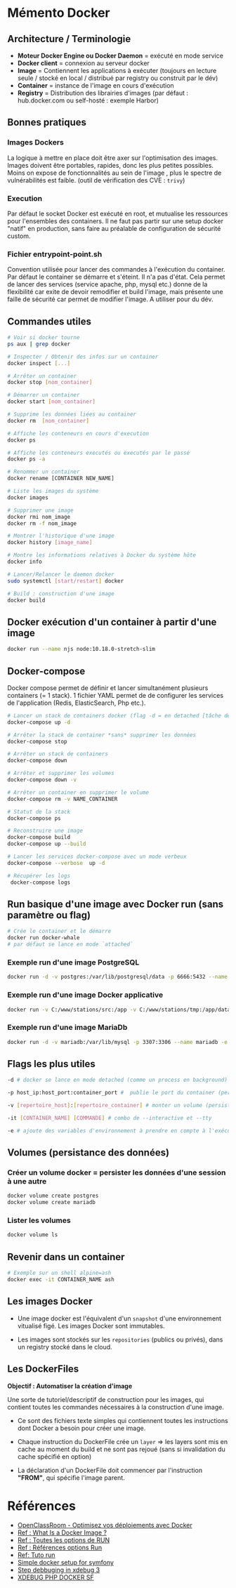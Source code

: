 # Mémento Docker

## Architecture / Terminologie

* **Moteur Docker Engine ou Docker Daemon** = exécuté en mode service
* **Docker client** = connexion au serveur docker
* **Image** = Contiennent les applications à exécuter (toujours en lecture seule / stocké en local / distribué par registry ou construit par le dév)
* **Container** = instance de l'image en cours d'exécution
* **Registry** = Distribution des librairies d'images  (par défaut : hub.docker.com ou self-hosté : exemple Harbor)

## Bonnes pratiques 

### Images Dockers
La logique à mettre en place doit être axer sur l'optimisation des images. 
Images doivent être portables, rapides, donc les plus petites possibles.
Moins on expose de fonctionnalités au sein de l'image , plus le spectre de vulnérabilités est faible. (outil de vérification des CVE : `trivy`)

### Execution
Par défaut le socket Docker est exécuté en root, et mutualise les ressources pour l'ensembles des containers. 
Il ne faut pas partir sur une setup docker "natif" en production, sans faire au préalable de configuration de sécurité custom.

### Fichier entrypoint-point.sh

Convention utilisée pour lancer des commandes à l'exécution du container. 
Par défaut le container se démarre et s'éteint. Il n'a pas d'état. Cela permet de lancer des services (service apache, php, mysql etc.) 
donne de la flexibilité car exite de devoir remodifier et build l'image, mais présente une faille de sécurité car permet de modifier l'image.
A utiliser pour du dév.

## Commandes utiles
```bash
# Voir si docker tourne
ps aux | grep docker

# Inspecter / Obtenir des infos sur un container
docker inspect [...]

# Arrêter un container
docker stop [nom_container] 

# Démarrer un container
docker start [nom_container]

# Supprime les données liées au container
docker rm  [nom_container]

# Affiche les conteneurs en cours d'execution
docker ps

# Affiche les conteneurs executés ou executés par le passé
docker ps -a 	

# Renommer un container
docker rename [CONTAINER NEW_NAME]

# Liste les images du système
docker images

# Supprimer une image
docker rmi nom_image
docker rm -f nom_image

# Montrer l'historique d'une image
docker history [image_name]

# Montre les informations relatives à Docker du système hôte
docker info

# Lancer/Relancer le daemon docker
sudo systemctl [start/restart] docker

# Build : construction d'une image
docker build
``` 


## Docker exécution d'un container à partir d'une image

```bash
docker run --name njs node:10.18.0-stretch-slim
```

## Docker-compose
Docker compose permet de définir et lancer simultanément plusieurs containers (= 1 stack). 1 fichier YAML permet de de configurer les services de l'application (Redis, ElasticSearch, Php etc.).

```bash
# Lancer un stack de containers docker (flag -d = en detached [tâche de fond])
docker-compose up -d 

# Arrêter la stack de container *sans* supprimer les données
docker-compose stop

# Arrêter un stack de containers
docker-compose down

# Arrêter et supprimer les volumes
docker-compose down -v

# Arrêter un container en supprimer le volume
docker-compose rm -v NAME_CONTAINER

# Statut de la stack
docker-compose ps

# Reconstruire une image 
docker-compose build
docker-compose up --build

# Lancer les services docker-compose avec un mode verbeux
docker-compose --verbose  up -d

# Récupérer les logs
 docker-compose logs
```


## Run basique d'une image avec Docker run (sans paramètre ou flag)

```bash
# Crée le container et le démarre
docker run docker-whale
# par défaut se lance en mode `attached`
```

### Exemple run d'une image PostgreSQL
```bash
docker run -d -v postgres:/var/lib/postgresql/data -p 6666:5432 --name postgres -e POSTGRES_PASSWORD=root -d postgres:11
```

### Exemple run d'une image Docker applicative
```bash
docker run -v C:/www/stations/src:/app -v C:/www/stations/tmp:/app/data --env-file .env -it stations  ash
```

### Exemple run d'une image MariaDb
```bash
docker run -d -v mariadb:/var/lib/mysql -p 3307:3306 --name mariadb -e MYSQL_ROOT_PASSWORD=root -d mariadb:10.2
```

## Flags les plus utiles
```bash
-d # docker se lance en mode detached (comme un process en background)

-p host_ip:host_port:container_port #  publie le port du container (permet de publier le port en dehors de docker)

-v [repertoire_host]:[repertoire_container] # monter un volume (persistence des données, indispensable pour faire tourner une BDD avec de la persistence à l'arrêt du container (= suppression données)

-it [CONTAINER_NAME] [COMMANDE] # combo de --interactive et --tty

-e # ajoute des variables d'environnement à prendre en compte à l'exécution
```

## Volumes (persistance des données)
### Créer un volume docker  = persister les données d'une session à une autre 
```bash
docker volume create postgres
docker volume create mariadb
```
### Lister les volumes 
```bash
docker volume ls
```

## Revenir dans un container
```bash
# Exemple sur un shell alpine=ash
docker exec -it CONTAINER_NAME ash
```

## Les images Docker
- Une image docker est l'équivalent d'un `snapshot` d'une environnement vitualisé figé. 
  Les images Docker sont immutables.

- Les images sont stockés sur les `repositories` (publics ou privés), dans un registry stocké dans le cloud.

## Les DockerFiles

**Objectif : Automatiser la création d'image**

Une sorte de tutoriel/descriptif de construction pour les images, qui contient toutes les commandes nécessaires à la construction d'une image. 

* Ce sont des fichiers texte simples qui contiennent toutes les instructions dont Docker a besoin pour créer une image.

* Chaque instruction du DockerFile crée un `layer` => les layers sont mis en cache au moment du build et ne sont pas rejoué (sans si invalidation du cache spécifié en option)

* La déclaration d'un DockerFile doit commencer par l'instruction **"FROM"**, qui spécifie l'image parent.

# Références

- [OpenClassRoom - Optimisez vos déploiements avec Docker](https://openclassrooms.com/fr/courses/2035766-optimisez-votre-deploiement-en-creant-des-conteneurs-avec-docker)
- [Ref : What Is a Docker Image ?](https://searchitoperations.techtarget.com/definition/Docker-image)
- [Ref : Toutes les options de RUN](https://docs.docker.com/engine/reference/commandline/run/)
- [Ref : Références options Run](https://docs.docker.com/engine/reference/run/)
- [Ref: Tuto run](https://blog.codeship.com/the-basics-of-the-docker-run-command/)
- [Simple docker setup for symfony](https://medium.com/accesto/simple-docker-setup-for-symfony-project-accesto-blog-9dc4e3179642)
- [Step debbuging in xdebug 3](https://matthewsetter.com/setup-step-debugging-php-xdebug3-docker/)
- [XDEBUG PHP DOCKER SF](https://www.pascallandau.com/blog/phpstorm-docker-xdebug-3-php-8-1-in-2022/#install-xdebug) 
